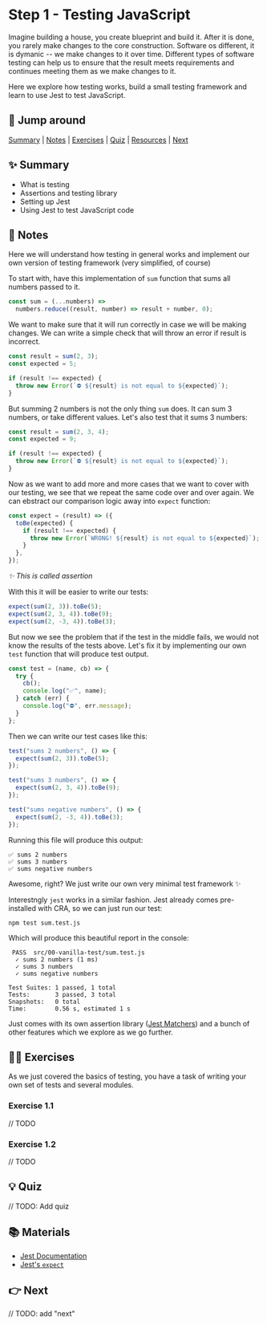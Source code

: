 # Step 1 - Testing JavaScript

Imagine building a house, you create blueprint and build it. After it is done, you rarely make changes to the core construction. Software os different, it is dymanic -- we make changes to it over time. Different types of software testing can help us to ensure that the result meets requirements and continues meeting them as we make changes to it.

Here we explore how testing works, build a small testing framework and learn to use Jest to test JavaScript.


## 🐇 Jump around

[Summary](#-summary) | [Notes](#-notes) | [Exercises](#-exercises) | [Quiz](#-quiz) | [Resources](#-materials) | [Next](#-next)


## ✨ Summary

- What is testing
- Assertions and testing library
- Setting up Jest
- Using Jest to test JavaScript code


## 📝 Notes

Here we will understand how testing in general works and implement our own version of testing framework (very simplified, of course)

To start with, have this implementation of `sum` function that sums all numbers passed to it.

```js
const sum = (...numbers) =>
  numbers.reduce((result, number) => result + number, 0);
```

We want to make sure that it will run correctly in case we will be making changes. We can write a simple check that will throw an error if result is incorrect.

```js
const result = sum(2, 3);
const expected = 5;

if (result !== expected) {
  throw new Error(`⛔️ ${result} is not equal to ${expected}`);
}
```

But summing 2 numbers is not the only thing `sum` does. It can sum 3 numbers, or take different values. Let's also test that it sums 3 numbers:

```js
const result = sum(2, 3, 4);
const expected = 9;

if (result !== expected) {
  throw new Error(`⛔️ ${result} is not equal to ${expected}`);
}
```

Now as we want to add more and more cases that we want to cover with our testing, we see that we repeat the same code over and over again. We can ebstract our comparison logic away into `expect` function:

```js
const expect = (result) => ({
  toBe(expected) {
    if (result !== expected) {
      throw new Error(`WRONG! ${result} is not equal to ${expected}`);
    }
  },
});
```

*✨ This is called assertion*

With this it will be easier to write our tests:

```js
expect(sum(2, 3)).toBe(5);
expect(sum(2, 3, 4)).toBe(9);
expect(sum(2, -3, 4)).toBe(3);
```

But now we see the problem that if the test in the middle fails, we would not know the results of the tests above. Let's fix it by implementing our own `test` function that will produce test output.

```js
const test = (name, cb) => {
  try {
    cb();
    console.log("✅", name);
  } catch (err) {
    console.log("⛔️", err.message);
  }
};
```

Then we can write our test cases like this:

```js
test("sums 2 numbers", () => {
  expect(sum(2, 3)).toBe(5);
});

test("sums 3 numbers", () => {
  expect(sum(2, 3, 4)).toBe(9);
});

test("sums negative numbers", () => {
  expect(sum(2, -3, 4)).toBe(3);
});
```

Running this file will produce this output:

```
✅ sums 2 numbers
✅ sums 3 numbers
✅ sums negative numbers
```

Awesome, right? We just write our own very minimal test framework ✨ 

Interestngly `jest` works in a similar fashion. Jest already comes pre-installed with CRA, so we can just run our test:

```
npm test sum.test.js
```

Which will produce this beautiful report in the console:

```
 PASS  src/00-vanilla-test/sum.test.js
  ✓ sums 2 numbers (1 ms)
  ✓ sums 3 numbers
  ✓ sums negative numbers

Test Suites: 1 passed, 1 total
Tests:       3 passed, 3 total
Snapshots:   0 total
Time:        0.56 s, estimated 1 s
```

Just comes with its own assertion library ([Jest Matchers](https://jestjs.io/docs/expect)) and a bunch of other features which we explore as we go further.

## 👩‍💻 Exercises

As we just covered the basics of testing, you have a task of writing your own set of tests and several modules.

### Exercise 1.1

// TODO

### Exercise 1.2

// TODO

## 💡 Quiz

// TODO: Add quiz

## 📚 Materials

- [Jest Documentation](https://jestjs.io/docs/getting-started)
- [Jest's `expect`](https://jestjs.io/docs/expect)

## 👉 Next

// TODO: add "next"